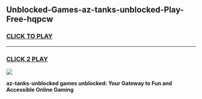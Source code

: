 
## Unblocked-Games-az-tanks-unblocked-Play-Free-hqpcw
<h3>
<a href="https://premium76.site?title=az-tanks-unblocked&ref=10A">CLICK TO PLAY</a></h3>
<hr>

<h3>
<a href="https://premium76.site?title=az-tanks-unblocked&ref=10A">CLICK 2 PLAY</a>
  
</h3>

<a href="https://premium76.site?title=az-tanks-unblocked&ref=10A"><img src="https://clearcache.store/games.png"></a>


**az-tanks-unblocked games unblocked: Your Gateway to Fun and Accessible Online Gaming**
